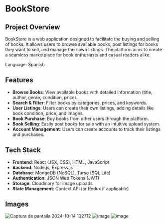 # BookStore

## Project Overview
BookStore is a web application designed to facilitate the buying and selling of books. It allows users to browse available books, post listings for books they want to sell, and manage their own listings. The platform aims to create a seamless marketplace for book enthusiasts and casual readers alike.

Language: Spanish
## Features
- **Browse Books**: View available books with detailed information (title, author, genre, condition, price).
- **Search & Filter**: Filter books by categories, prices, and keywords.
- **User Listings**: Users can create their own listings, adding details like book condition, price, and images.
- **Book Purchase**: Buy books from other users through the platform.
- **Book Selling**: Easily post books for sale with an intuitive upload system.
- **Account Management**: Users can create accounts to track their listings and purchases.
  
## Tech Stack
- **Frontend**: React (JSX, CSS), HTML, JavaScript
- **Backend**: Node.js, Express.js
- **Database**: MongoDB (NoSQL), Turso (SQL Lite)
- **Authentication**: JSON Web Tokens (JWT)
- **Storage**: Cloudinary for image uploads
- **State Management**: Context API (or Redux if applicable)

## Images
![Captura de pantalla 2024-10-14 132712](https://github.com/user-attachments/assets/8714274e-ad2b-4622-a518-99eb4fcbfeda)
![image](https://github.com/user-attachments/assets/a8a69fdf-3aa6-4e24-a35a-7539e3222a3f)
![image](https://github.com/user-attachments/assets/a3e22b22-dd0c-45a0-beaf-6df5ffc14510)


